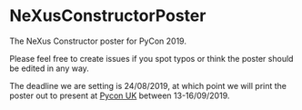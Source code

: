 # NeXusConstructorPoster
The NeXus Constructor poster for PyCon 2019.

Please feel free to create issues if you spot typos or think the poster should be edited in any way.

The deadline we are setting is 24/08/2019, at which point we will print the poster out to present at [Pycon UK](https://2019.pyconuk.org/) between 13-16/09/2019. 
